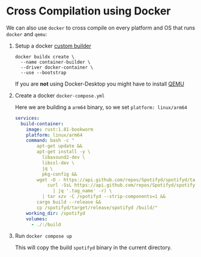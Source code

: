 # Cross Compilation using Docker

We can also use `docker` to cross compile on every platform and OS that runs `docker` and `qemu`:

1. Setup a docker [custom builder](https://docs.docker.com/build/building/multi-platform/#create-a-custom-builder)

    ```shell
    docker buildx create \
      --name container-builder \
      --driver docker-container \
      --use --bootstrap
    ```

    If you are **not** using Docker-Desktop you might have to install [QEMU](https://docs.docker.com/build/building/multi-platform/#install-qemu-manually)

2. Create a docker `docker-compose.yml`

    Here we are building a `arm64` binary, so we set `platform: linux/arm64`

    ```yaml
    services:
      build-container:
        image: rust:1.81-bookworm
        platform: linux/arm64
        command: bash -c "
            apt-get update &&
            apt-get install -y \
              libasound2-dev \
              libssl-dev \
              jq \
              pkg-config &&
            wget -O - https://api.github.com/repos/Spotifyd/spotifyd/tarball/$(\
                curl -SsL https://api.github.com/repos/Spotifyd/spotifyd/releases/latest \
                  | jq '.tag_name' -r) \
              | tar xzv -C /spotifyd --strip-components=1 &&
            cargo build --release &&
            cp /spotifyd/target/release/spotifyd /build/"
        working_dir: /spotifyd
        volumes:
          - ./:/build
    ```

3. Run `docker compose up`

    This will copy the build `spotifyd` binary in the current directory.
